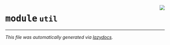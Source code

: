 <!-- markdownlint-disable -->

<a href="../spherapy/util/__init__.py"><img align="right" style="float:right;" src="https://img.shields.io/badge/-source-cccccc?style=flat-square"></a>

# <kbd>module</kbd> `util`








---

_This file was automatically generated via [lazydocs](https://github.com/ml-tooling/lazydocs)._
